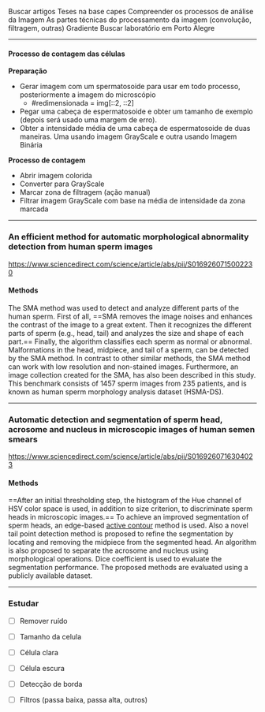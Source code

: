 Buscar artigos
Teses na base capes
Compreender os processos de análise da Imagem
As partes técnicas do processamento da imagem (convolução, filtragem, outras)
Gradiente
Buscar laboratório em Porto Alegre

--------------
#### Processo de contagem das células

**Preparação**
- Gerar imagem com um spermatosoide para usar em todo processo, posteriormente a imagem do microscópio
	- #redimensionada = img[::2, ::2]
- Pegar uma cabeça de espermatosoide e obter um tamanho de exemplo (depois será usado uma margem de erro).
- Obter a intensidade média de uma cabeça de espermatosoide de duas maneiras. Uma usando imagem GrayScale e outra usando Imagem Binária

**Processo de contagem**
- Abrir imagem colorida
- Converter para GrayScale
- Marcar zona de filtragem (ação manual)
- Filtrar imagem GrayScale com base na média de intensidade da zona marcada


---------------
### An efficient method for automatic morphological abnormality detection from human sperm images
https://www.sciencedirect.com/science/article/abs/pii/S0169260715002230
#### Methods
The SMA method was used to detect and analyze different parts of the human sperm. First of all, ==SMA removes the image noises and enhances the contrast of the image to a great extent. Then it recognizes the different parts of sperm (e.g., head, tail) and analyzes the size and shape of each part.== Finally, the algorithm classifies each sperm as normal or abnormal. Malformations in the head, midpiece, and tail of a sperm, can be detected by the SMA method. In contrast to other similar methods, the SMA method can work with low resolution and non-stained images. Furthermore, an image collection created for the SMA, has also been described in this study. This benchmark consists of 1457 sperm images from 235 patients, and is known as human sperm morphology analysis dataset (HSMA-DS).
__________________________
### Automatic detection and segmentation of sperm head, acrosome and nucleus in microscopic images of human semen smears
https://www.sciencedirect.com/science/article/abs/pii/S0169260716304023
#### Methods
==After an initial thresholding step, the histogram of the Hue channel of HSV color space is used, in addition to size criterion, to discriminate sperm heads in microscopic images.== To achieve an improved segmentation of sperm heads, an edge-based [active contour](https://www.sciencedirect.com/topics/computer-science/active-contour "Learn more about active contour from ScienceDirect's AI-generated Topic Pages") method is used. Also a novel tail point detection method is proposed to refine the segmentation by locating and removing the midpiece from the segmented head. An algorithm is also proposed to separate the acrosome and nucleus using morphological operations. Dice coefficient is used to evaluate the segmentation performance. The proposed methods are evaluated using a publicly available dataset.

______________

### Estudar
- [ ] Remover ruído
- [ ] Tamanho da celula
- [ ] Célula clara
- [ ] Célula escura
- [ ] Detecção de borda
- [ ] Filtros (passa baixa, passa alta, outros)
	